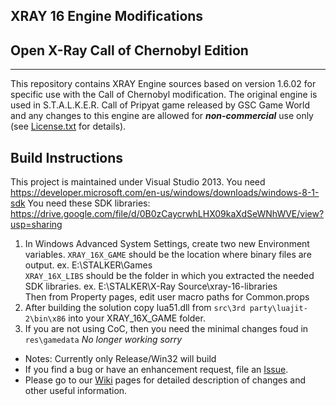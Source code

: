 ## XRAY 16 Engine Modifications
## Open X-Ray Call of Chernobyl Edition
----
This repository contains XRAY Engine sources based on version 1.6.02 for specific use with the Call of Chernobyl modification.
The original engine is used in S.T.A.L.K.E.R. Call of Pripyat game released by GSC Game World and any changes to this engine are allowed for ***non-commercial*** use only (see [License.txt](https://github.com/avoitishin/xray-16/blob/master/License.txt) for details).

## Build Instructions
This project is maintained under Visual Studio 2013.
You need https://developer.microsoft.com/en-us/windows/downloads/windows-8-1-sdk
You need these SDK libraries: https://drive.google.com/file/d/0B0zCaycrwhLHX09kaXdSeWNhWVE/view?usp=sharing

1. In Windows Advanced System Settings, create two new Environment variables.
`XRAY_16X_GAME` should be the location where binary files are output. ex. E:\STALKER\Games\
`XRAY_16X_LIBS` should be the folder in which you extracted the needed SDK libraries. ex. E:\STALKER\X-Ray Source\xray-16-libraries\
Then from Property pages, edit user macro paths for Common.props
2. After building the solution copy lua51.dll from `src\3rd party\luajit-2\bin\x86` into your XRAY_16X_GAME folder.
3. If you are not using CoC, then you need the minimal changes foud in `res\gamedata` *No longer working sorry*

* Notes: Currently only Release/Win32 will build
* If you find a bug or have an enhancement request, file an [Issue](https://github.com/revolucas/xray-16/issues).
* Please go to our [Wiki](https://github.com/avoitishin/xray-16/wiki) pages for detailed description of changes and other useful information.   

